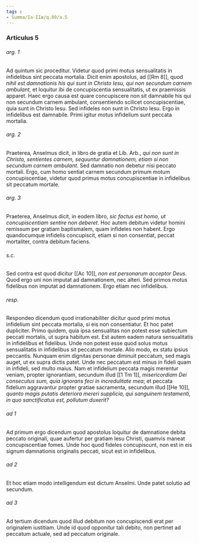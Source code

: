 ```yaml
---
tags : 
- Summa/Ia-IIæ/q.89/a.5
---
```


### Articulus 5

###### arg. 1
Ad quintum sic proceditur. Videtur quod primi motus sensualitatis in infidelibus sint peccata mortalia. Dicit enim apostolus, ad [[Rm 8]], quod *nihil est damnationis his qui sunt in Christo Iesu, qui non secundum carnem ambulant*, et loquitur ibi de concupiscentia sensualitatis, ut ex praemissis apparet. Haec ergo causa est quare concupiscere non sit damnabile his qui non secundum carnem ambulant, consentiendo scilicet concupiscentiae, quia sunt in Christo Iesu. Sed infideles non sunt in Christo Iesu. Ergo in infidelibus est damnabile. Primi igitur motus infidelium sunt peccata mortalia.

###### arg. 2
Praeterea, Anselmus dicit, in libro de gratia et Lib. Arb., *qui non sunt in Christo, sentientes carnem, sequuntur damnationem, etiam si non secundum carnem ambulant*. Sed damnatio non debetur nisi peccato mortali. Ergo, cum homo sentiat carnem secundum primum motum concupiscentiae, videtur quod primus motus concupiscentiae in infidelibus sit peccatum mortale.

###### arg. 3
Praeterea, Anselmus dicit, in eodem libro, *sic factus est homo, ut concupiscentiam sentire non deberet*. Hoc autem debitum videtur homini remissum per gratiam baptismalem, quam infideles non habent. Ergo quandocumque infidelis concupiscit, etiam si non consentiat, peccat mortaliter, contra debitum faciens.

###### s.c.
Sed contra est quod dicitur [[Ac 10]], *non est personarum acceptor Deus*. Quod ergo uni non imputat ad damnationem, nec alteri. Sed primos motus fidelibus non imputat ad damnationem. Ergo etiam nec infidelibus.

###### resp.
Respondeo dicendum quod irrationabiliter dicitur quod primi motus infidelium sint peccata mortalia, si eis non consentiatur. Et hoc patet dupliciter. Primo quidem, quia ipsa sensualitas non potest esse subiectum peccati mortalis, ut supra habitum est. Est autem eadem natura sensualitatis in infidelibus et fidelibus. Unde non potest esse quod solus motus sensualitatis in infidelibus sit peccatum mortale. Alio modo, ex statu ipsius peccantis. Nunquam enim dignitas personae diminuit peccatum, sed magis auget, ut ex supra dictis patet. Unde nec peccatum est minus in fideli quam in infideli, sed multo maius. Nam et infidelium peccata magis merentur veniam, propter ignorantiam, secundum illud [[1 Tm 1]], *misericordiam Dei consecutus sum, quia ignorans feci in incredulitate mea*; et peccata fidelium aggravantur propter gratiae sacramenta, secundum illud [[He 10]], *quanto magis putatis deteriora mereri supplicia, qui sanguinem testamenti, in quo sanctificatus est, pollutum duxerit?*

###### ad 1
Ad primum ergo dicendum quod apostolus loquitur de damnatione debita peccato originali, quae aufertur per gratiam Iesu Christi, quamvis maneat concupiscentiae fomes. Unde hoc quod fideles concupiscunt, non est in eis signum damnationis originalis peccati, sicut est in infidelibus.

###### ad 2
Et hoc etiam modo intelligendum est dictum Anselmi. Unde patet solutio ad secundum.

###### ad 3
Ad tertium dicendum quod illud debitum non concupiscendi erat per originalem iustitiam. Unde id quod opponitur tali debito, non pertinet ad peccatum actuale, sed ad peccatum originale.

